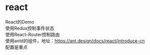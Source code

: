 # react
React的Demo  
使用Redux控制事件状态  
使用React-Router控制路由  
使用antd的组件，地址：https://ant.design/docs/react/introduce-cn  
配置是重点